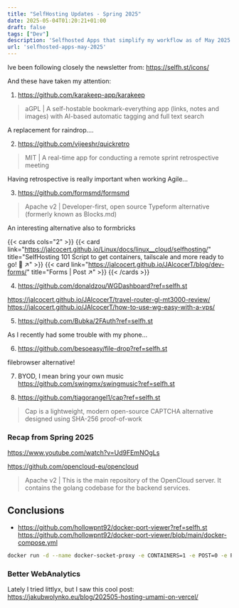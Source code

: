 ```yaml
---
title: "SelfHosting Updates - Spring 2025"
date: 2025-05-04T01:20:21+01:00
draft: false
tags: ["Dev"]
description: 'Selfhosted Apps that simplify my workflow as of May 2025: Homarr, Immich'
url: 'selfhosted-apps-may-2025'
---
```


Ive been following closely the newsletter from: https://selfh.st/icons/

And these have taken my attention: 

1. https://github.com/karakeep-app/karakeep

> aGPL |  A self-hostable bookmark-everything app (links, notes and images) with AI-based automatic tagging and full text search 

A replacement for raindrop....

2. https://github.com/vijeeshr/quickretro

> MIT |  A real-time app for conducting a remote sprint retrospective meeting 

Having retrospective is really important when working Agile...

3. https://github.com/formsmd/formsmd

> Apache v2 |  Developer-first, open source Typeform alternative (formerly known as Blocks.md) 

An interesting alternative also to formbricks

{{< cards cols="2" >}}
  {{< card link="https://jalcocert.github.io/Linux/docs/linux__cloud/selfhosting/" title="SelfHosting 101 Script to get containers, tailscale and more ready to go! 🐋 ↗" >}}
  {{< card link="https://jalcocert.github.io/JAlcocerT/blog/dev-forms/" title="Forms | Post ↗" >}}
{{< /cards >}}

4. https://github.com/donaldzou/WGDashboard?ref=selfh.st

https://jalcocert.github.io/JAlcocerT/travel-router-gl-mt3000-review/
https://jalcocert.github.io/JAlcocerT/how-to-use-wg-easy-with-a-vps/


5. https://github.com/Bubka/2FAuth?ref=selfh.st

As I recently had some trouble with my phone...


6. https://github.com/besoeasy/file-drop?ref=selfh.st


filebrowser alternative!

7. BYOD, I mean bring your own music https://github.com/swingmx/swingmusic?ref=selfh.st

8. https://github.com/tiagorangel1/cap?ref=selfh.st

>  Cap is a lightweight, modern open-source CAPTCHA alternative designed using SHA-256 proof-of-work 

### Recap from Spring 2025

https://www.youtube.com/watch?v=Ud9FEmNOgLs

https://github.com/opencloud-eu/opencloud

> Apache v2 | This is the main repository of the OpenCloud server. It contains the golang codebase for the backend services.




## Conclusions

* https://github.com/hollowpnt92/docker-port-viewer?ref=selfh.st
https://github.com/hollowpnt92/docker-port-viewer/blob/main/docker-compose.yml

```sh
docker run -d --name docker-socket-proxy -e CONTAINERS=1 -e POST=0 -e PUT=0 -e DELETE=0 -v /var/run/docker.sock:/var/run/docker.sock:ro tecnativa/docker-socket-proxy && docker run -d --name docker-port-viewer --link docker-socket-proxy -p 3003:80 hollowpnt/docker-port-viewer:latest
```

### Better WebAnalytics

Lately I tried littlyx, but I saw this cool post: https://jakubwolynko.eu/blog/202505-hosting-umami-on-vercel/

